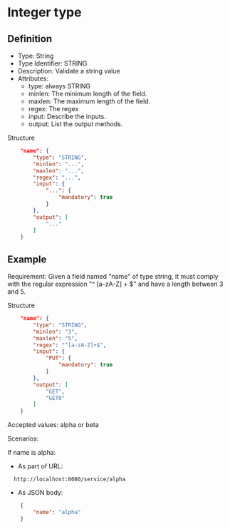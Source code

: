 # Integer type

## Definition
* Type: String
* Type Identifier: STRING
* Description: Validate a string value
* Attributes:
  * type: always STRING
  * minlen: The minimum length of the field.
  * maxlen: The maximum length of the field.
  * regex: The regex
  * input: Describe the inputs.
  * output: List the output methods.

Structure
```json
	"name": {
		"type": "STRING",
		"minlen": "...",
		"maxlen": "...",
		"regex": "...",
		"input": {
			"...": {
				"mandatory": true
			}
		},
		"output": [
			"..."
		]
	}
```

## Example

Requirement: Given a field named "name" of type string,
it must comply with the regular expression "^ [a-zA-Z] + $" and have a length between 3 and 5. 

Structure
```json
	"name": {
		"type": "STRING",
		"minlen": "3",
		"maxlen": "5",
		"regex": "^[a-zA-Z]+$",
		"input": {
			"PUT": {
				"mandatory": true
			}
		},
		"output": [
			"GET",
			"GET0"
		]
	}
```

Accepted values: alpha or beta

Scenarios: 

If name is alpha:
* As part of URL:
```text
  http://localhost:8080/service/alpha
```
* As JSON body:
```json
	{
		"name": "alpha"
	}
```
